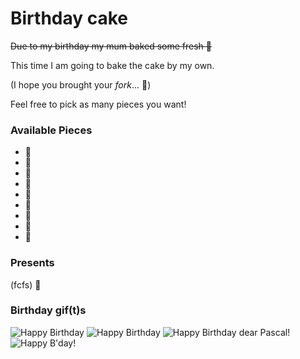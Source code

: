 # Birthday cake

~~Due to my birthday my mum baked some fresh :birthday:~~

This time I am going to bake the cake by my own.

(I hope you brought your *fork*... :fork_and_knife:)

Feel free to pick as many pieces you want!

### Available Pieces
- :cake:
- :cake:
- :cake:
- :cake:
- :cake:
- :cake:
- :cake:
- :cake:
- :cake:

### Presents

(fcfs) :balloon:

### Birthday gif(t)s

![Happy Birthday](https://media.giphy.com/media/IQF90tVlBIByw/giphy.gif)
![Happy Birthday](http://i.giphy.com/OyIZL9LYrwFJ6.gif)
![Happy Birthday dear Pascal\!](https://media4.giphy.com/media/bA69dlfcVLtIc/giphy.gif)
![Happy B'day!](http://i.giphy.com/cvAD85jb12V7ViHvvz3y.gif)
